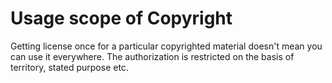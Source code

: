 # Usage scope of Copyright

Getting license once for a particular copyrighted material doesn't mean you can use it everywhere. The authorization is restricted on the basis of territory, stated purpose etc.
